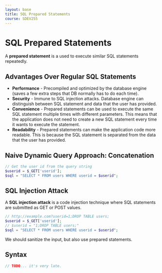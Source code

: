 ```yaml
---
layout: base
title: SQL Prepared Statements
course: SDEV255
---
```


# SQL Prepared Statements

A **prepared statement** is a used to execute similar SQL statements repeatedly.

## Advantages Over Regular SQL Statements

- **Performance** - Precompiled and optimized by the database engine (saves a few extra steps that DB normally has to do each time).
- **Security** - Immune to SQL injection attacks. Database engine can distinguish between SQL statement and data that the user has provided.
- **Convenience** - Prepared statements can be used to execute the same SQL statement multiple times with different parameters. This means that the application does not need to create a new SQL statement every time it wants to execute the statement.
- **Readability** - Prepared statements can make the application code more readable. This is because the SQL statement is separated from the data that the user has provided.

## Naive Dynamic Query Approach: Concatenation

```php
// Get the user id from the query string
$userid = $_GET['userid'];
$sql = "SELECT * FROM users WHERE userid = $userid";
```

## SQL Injection Attack

A **SQL injection attack** is a code injection technique where SQL statements are submitted as GET or POST values.

```php
// http://example.com?userid=1;DROP TABLE users;
$userid = $_GET['userid'];
// $userid = "1;DROP TABLE users;"
$sql = "SELECT * FROM users WHERE userid = $userid";
```

We should sanitize the input, but also use prepared statements.

## Syntax

```php
// TODO... it's very late.
```
